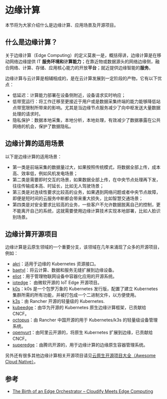 # 边缘计算

本节将为大家介绍什么是边缘计算、应用场景及开源项目。

## 什么是边缘计算？

关于边缘计算（Edge Computing）的定义莫衷一是，概括得讲，边缘计算是在移动网络边缘提供 IT **服务环境和计算能力**；在靠近物或数据源头的网络边缘侧，融合网络、计算、存储、应用核心能力的开放**平台**；就近提供边缘智能的**服务**。

边缘计算与云计算是相辅相成的，是在云计算发展到一定阶段的产物，它有以下优点：

- 低延迟：计算能力部署在设备侧附近，设备请求实时响应；
- 低带宽运行：将工作迁移至更接近于用户或是数据采集终端的能力能够降低站点带宽限制所带来的影响。尤其是当边缘节点服务减少了向中枢发送大量数据处理的请求时。
- 隐私保护：数据本地采集，本地分析，本地处理，有效减少了数据暴露在公共网络的机会，保护了数据隐私。

## 边缘计算的适用场景

以下是边缘计算的适用场景：

- 第一类是前端采集的数据量过大，如果按照传统模式，将数据全部上传，成本高、效率低，例如风机发电场景；
- 第二类是需要即时交互的场景，如果数据全部上传，在中央节点处理再下发，往往传输成本高、时延长，比如无人驾驶场景；
- 第三类是对连续性要求比较高的业务，如果遇到网络问题或者中央节点故障，即便是短时间的云服务中断都会带来重大损失，比如智慧交通场景；
- 第四类是对安全要求比较高的业务，一些客户不允许数据脱离自己的控制，更不能离开自己的系统，这就需要使用边缘计算技术实现本地部署，比如人脸识别场景。

## 边缘计算开源项目

边缘计算是云原生领域的一个重要分支，该领域在几年来涌现了众多的开源项目，例如：

- [akri](https://github.com/project-akri/akri)：适用于边缘的 Kubernetes 资源接口。
- [baetyl](https://github.com/baetyl/baetyl)：将云计算、数据和服务无缝扩展到边缘设备。
- [eliot](https://github.com/ernoaapa/eliot)：用于管理物联网设备中容器化应用的开源系统。
- [iotedge](https://github.com/Azure/iotedge)： 由微软开源的 IoT Edge 开源项目。
- [k0s](https://github.com/k0sproject/k0s)：k0s 是一个包罗万象的 Kubernetes 发行版，配置了建立 Kubernetes 集群所需的所有功能，并被打包成一个二进制文件，以方便使用。
- [k3s](https://github.com/k3s-io/k3s)：由 Rancher 开源的轻量级的 Kubernetes.
- [kubeedge](https://github.com/kubeedge/kubeedge)：由华为开源的 Kubernetes 原生边缘计算框架，已贡献给 CNCF。
- [octopus](https://github.com/cnrancher/octopus)：由 Rancher 中国开源的用于 Kubernetes/k3s 的轻量级设备管理系统。
- [openyurt](https://github.com/openyurtio/openyurt)：由阿里云开源的，将原生 Kubernetes 扩展到边缘，已贡献给 CNCF。
- [superedge](https://github.com/superedge/superedge)：由腾讯开源的，用于边缘计算的边缘原生容器管理系统。

另外还有很多其他边缘计算相关开源项目请见[云原生开源项目大全（Awesome Cloud Native）](https://jimmysong.io/awesome-cloud-native/#edge-computing)。

## 参考

- [The Birth of an Edge Orchestrator – Cloudify Meets Edge Computing](https://cloudify.co/blog/birth-of-edge-orchestrator-cloudify/)